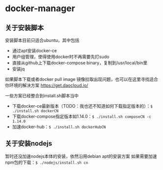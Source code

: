 # docker-manager


关于安装脚本
----------
安装脚本目前只适合ubuntu，其中包括
 - 通过apt安装docker-ce
 - 用户组管理，使得使用docker时不再需要先打sudo
 - 直接从github上下载docker-compose binary，复制到/usr/local/bin里
 - 安装jq
 
如果脚本下载或者docker pull image 镜像拉取出现问题，也可以在这里寻找适合你环境的解决方案
https://get.daocloud.io/

一些方案已经整合到install.sh脚本当中
 - 下载docker-ce最新版本（TODO：我也还不知道如何下载指定版本的）：``$ ./install.sh dockerCN``
 - 下载docker-compose指定版本如1.14.0：``$ ./install.sh composeCN -c 1.14.0``
 - 加速docker-hub：``$ ./install.sh dockerHubCN``

关于安装nodejs
-----------------
暂时还没加速nodejs本体的安装，依然沿用debian apt的安装方案
如果需要加速npm包的下载：``$ ./nodejs/install.sh cn``
